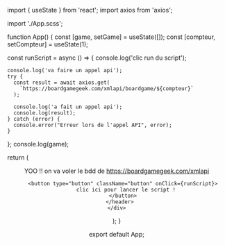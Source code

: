import { useState } from 'react';
import axios from 'axios';

import './App.scss';

function App() {
  const [game, setGame] = useState([]);
  const [compteur, setCompteur] = useState(1);

  const runScript = async () => {
    console.log('clic run du script');

    console.log('va faire un appel api');
    try {
      const result = await axios.get(
        `https://boardgamegeek.com/xmlapi/boardgame/${compteur}`
      );

      console.log('a fait un appel api');
      console.log(result);
    } catch (error) {
      console.error("Erreur lors de l'appel API", error);
    }
  };
  console.log(game);

  return (
    <div className="App">
      <header className="App-header">
        <p>YOO !! on va voler le bdd de https://boardgamegeek.com/xmlapi </p>

        <button type="button" className="button" onClick={runScript}>
          clic ici pour lancer le script !
        </button>
      </header>
    </div>
  );
}

export default App;
